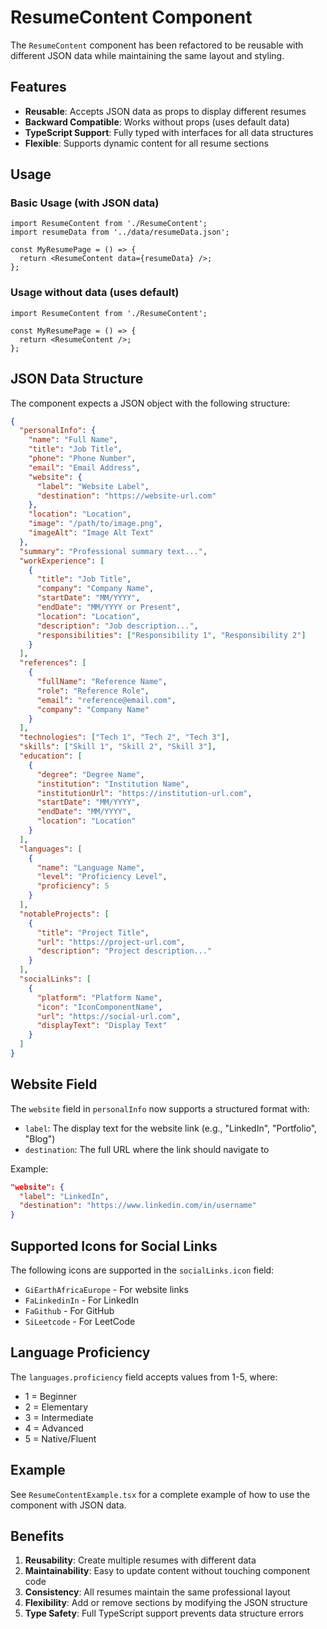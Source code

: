 # ResumeContent Component

The `ResumeContent` component has been refactored to be reusable with different JSON data while maintaining the same layout and styling.

## Features

- **Reusable**: Accepts JSON data as props to display different resumes
- **Backward Compatible**: Works without props (uses default data)
- **TypeScript Support**: Fully typed with interfaces for all data structures
- **Flexible**: Supports dynamic content for all resume sections

## Usage

### Basic Usage (with JSON data)

```tsx
import ResumeContent from './ResumeContent';
import resumeData from '../data/resumeData.json';

const MyResumePage = () => {
  return <ResumeContent data={resumeData} />;
};
```

### Usage without data (uses default)

```tsx
import ResumeContent from './ResumeContent';

const MyResumePage = () => {
  return <ResumeContent />;
};
```

## JSON Data Structure

The component expects a JSON object with the following structure:

```json
{
  "personalInfo": {
    "name": "Full Name",
    "title": "Job Title",
    "phone": "Phone Number",
    "email": "Email Address",
    "website": {
      "label": "Website Label",
      "destination": "https://website-url.com"
    },
    "location": "Location",
    "image": "/path/to/image.png",
    "imageAlt": "Image Alt Text"
  },
  "summary": "Professional summary text...",
  "workExperience": [
    {
      "title": "Job Title",
      "company": "Company Name",
      "startDate": "MM/YYYY",
      "endDate": "MM/YYYY or Present",
      "location": "Location",
      "description": "Job description...",
      "responsibilities": ["Responsibility 1", "Responsibility 2"]
    }
  ],
  "references": [
    {
      "fullName": "Reference Name",
      "role": "Reference Role",
      "email": "reference@email.com",
      "company": "Company Name"
    }
  ],
  "technologies": ["Tech 1", "Tech 2", "Tech 3"],
  "skills": ["Skill 1", "Skill 2", "Skill 3"],
  "education": [
    {
      "degree": "Degree Name",
      "institution": "Institution Name",
      "institutionUrl": "https://institution-url.com",
      "startDate": "MM/YYYY",
      "endDate": "MM/YYYY",
      "location": "Location"
    }
  ],
  "languages": [
    {
      "name": "Language Name",
      "level": "Proficiency Level",
      "proficiency": 5
    }
  ],
  "notableProjects": [
    {
      "title": "Project Title",
      "url": "https://project-url.com",
      "description": "Project description..."
    }
  ],
  "socialLinks": [
    {
      "platform": "Platform Name",
      "icon": "IconComponentName",
      "url": "https://social-url.com",
      "displayText": "Display Text"
    }
  ]
}
```

## Website Field

The `website` field in `personalInfo` now supports a structured format with:
- `label`: The display text for the website link (e.g., "LinkedIn", "Portfolio", "Blog")
- `destination`: The full URL where the link should navigate to

Example:
```json
"website": {
  "label": "LinkedIn",
  "destination": "https://www.linkedin.com/in/username"
}
```

## Supported Icons for Social Links

The following icons are supported in the `socialLinks.icon` field:

- `GiEarthAfricaEurope` - For website links
- `FaLinkedinIn` - For LinkedIn
- `FaGithub` - For GitHub
- `SiLeetcode` - For LeetCode

## Language Proficiency

The `languages.proficiency` field accepts values from 1-5, where:

- 1 = Beginner
- 2 = Elementary
- 3 = Intermediate
- 4 = Advanced
- 5 = Native/Fluent

## Example

See `ResumeContentExample.tsx` for a complete example of how to use the component with JSON data.

## Benefits

1. **Reusability**: Create multiple resumes with different data
2. **Maintainability**: Easy to update content without touching component code
3. **Consistency**: All resumes maintain the same professional layout
4. **Flexibility**: Add or remove sections by modifying the JSON structure
5. **Type Safety**: Full TypeScript support prevents data structure errors
